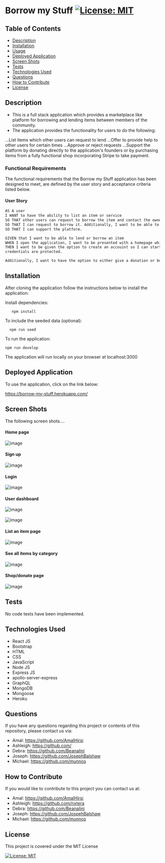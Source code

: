 # Borrow my Stuff [![License: MIT](https://img.shields.io/badge/License-MIT-yellow.svg)](https://opensource.org/licenses/MIT)  
  
  ## Table of Contents  
  * [Description](#description)
  * [Installation](#installation)
  * [Usage](#usage)
  * [Deployed Application](#walk-through-video)
  * [Screen Shots](#screen-shots)
  * [Tests](#tests)
  * [Technologies Used](#technologies-used)
  * [Questions](#questions) 
  * [How to Contribute](#how-to-contribute)   
  * [License](#license)
  
  ## Description

- This is a full stack application which provides a marketplace like platform for borrowing and lending items between members of the community.
- The application provides the functionality for users to do the following:

...List items which other users can request to lend
...Offer to provide help to other users for certain times
...Approve or reject requests
...Support the platform by donating directly to the application's founders or by purchasing items from a fully functional shop incorporating Stripe to take payment.
  
     
         
  ### Functional Requirements

  The functional requirements that the Borrow my Stuff  application has been designed to meet, are defined by the user story and acceptance criteria listed below.   

  #### User Story

  ```md
AS A user
I WANT to have the ability to list an item or service 
SO THAT other users can request to borrow the item and contact the owner of the item
SO THAT I can request to borrow it. Additionally, I want to be able to donate to the website
SO THAT I can support the platform.
```
 

```md
GIVEN that I want to be able to lend or borrow an item
WHEN I open the application, I want to be presented with a homepage which shows some of the items available to borrow,
THEN I want to be given the option to create an accouint so I can start lending or borrowing items and services, whilst also being confident that my user 
credentials are protected.

Additionally, I want to have the option to either give a donation or buy products to support the application and ensure that the platform has the funds to continue to operate.
```

  ## Installation
  
  After cloning the application follow the instructions below to install the application:

    
  Install dependencies:

       npm install
       
 To include the seeded data (optional):
 
      npm run seed

  To run the application:

    npm run develop
  
  The application will run locally on your browser at localhost:3000
 
  
 ## Deployed Application

 To use the application, click on the link below:

  https://borrow-my-stuff.herokuapp.com/

   

   

  ## Screen Shots

The following screen shots....

#### Home page
![image](https://user-images.githubusercontent.com/88617634/207164549-d8e7b49a-f147-4084-b0e2-a51393772416.png)

#### Sign up

![image](https://user-images.githubusercontent.com/88617634/207164750-56d64cb0-880e-46d4-8170-89d5bf1d4ca6.png)


#### Login

![image](https://user-images.githubusercontent.com/88617634/207164809-54686422-1eb1-4304-9b9e-3423f8c37193.png)


#### User dashboard

![image](https://user-images.githubusercontent.com/88617634/207129451-0b3f14a4-ea65-4f72-a5a5-09abdfa875d7.png)
<br></br>
![image](https://user-images.githubusercontent.com/88617634/207129569-d8995ea7-0210-4fba-a60e-659c618287a9.png)



 #### List an item page

![image](https://user-images.githubusercontent.com/88617634/207129658-8e829dec-a718-4b30-ae65-209cb2c24fca.png)
 
 #### See all items by category
 
![image](https://user-images.githubusercontent.com/88617634/207129776-a5bf491e-e3ba-43a1-a15c-84f2ee6e9609.png)

#### Shop/donate page

![image](https://user-images.githubusercontent.com/88617634/207129922-a8b2efb2-e295-473a-b7cc-9d299343d0e5.png)


  ## Tests
  No code tests have been implemented.

  ## Technologies Used
  - React JS
  - Bootstrap
  - HTML
  - CSS
  - JavaScript
  - Node JS
  - Express JS
  - apollo-server-express
  - GraphQL
  - MongoDB
  - Mongoose
  - Heroku
  
    
 
  ## Questions
  If you have any questions regarding this project or contents of this repository, please contact us via:
  
  - Amal: https://github.com/AmalHirsi
  - Ashleigh: https://github.com/
  - Debra: https://github.com/Beanalini
  - Joseph: https://github.com/JosephBalshaw
  - Michael: https://github.com/munnos
 
  
  ## How to Contribute
  If you would like to contribute to this project you can contact us at: 
  - Amal: https://github.com/AmalHirsi
  - Ashleigh: https://github.com/nxtera
  - Debra: https://github.com/Beanalini
  - Joseph: https://github.com/JospehBalshaw
  - Michael: https://github.com/munnos
  


  ## License
  This project is covered under the MIT License  
  
  [![License: MIT](https://img.shields.io/badge/License-MIT-yellow.svg)](https://opensource.org/licenses/MIT) 
  
